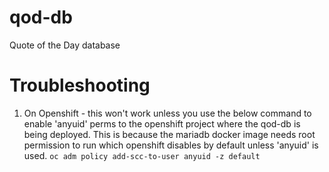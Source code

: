 # qod-db

Quote of the Day database

# Troubleshooting
1) On Openshift - this won't work unless you use the below command to enable 'anyuid' perms to the openshift project where the qod-db is being deployed. This is because the mariadb docker image needs root permission to run which openshift disables by default unless 'anyuid' is used.
`oc adm policy add-scc-to-user anyuid -z default`
